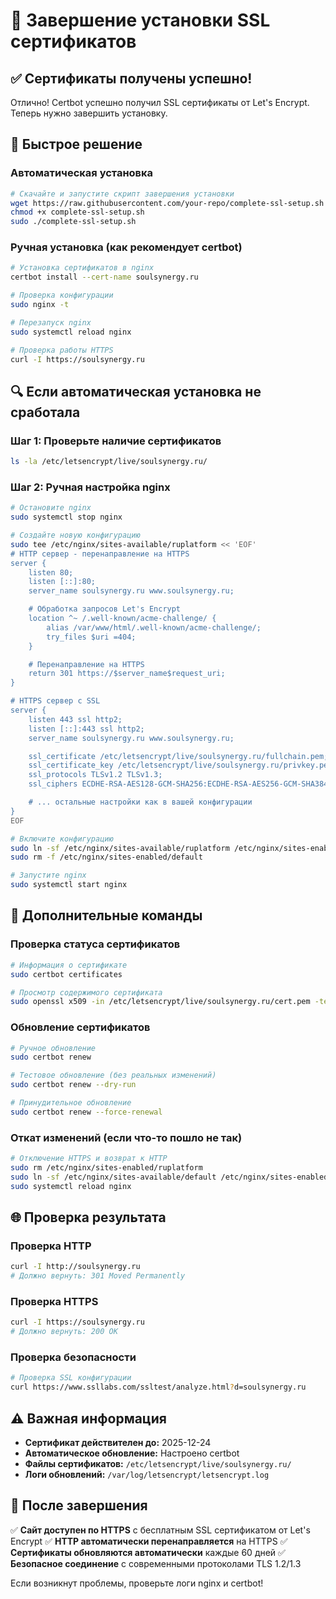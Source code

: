 # 🔧 Завершение установки SSL сертификатов

## ✅ Сертификаты получены успешно!

Отлично! Certbot успешно получил SSL сертификаты от Let's Encrypt. Теперь нужно завершить установку.

## 🚀 Быстрое решение

### Автоматическая установка
```bash
# Скачайте и запустите скрипт завершения установки
wget https://raw.githubusercontent.com/your-repo/complete-ssl-setup.sh
chmod +x complete-ssl-setup.sh
sudo ./complete-ssl-setup.sh
```

### Ручная установка (как рекомендует certbot)
```bash
# Установка сертификатов в nginx
certbot install --cert-name soulsynergy.ru

# Проверка конфигурации
sudo nginx -t

# Перезапуск nginx
sudo systemctl reload nginx

# Проверка работы HTTPS
curl -I https://soulsynergy.ru
```

## 🔍 Если автоматическая установка не сработала

### Шаг 1: Проверьте наличие сертификатов
```bash
ls -la /etc/letsencrypt/live/soulsynergy.ru/
```

### Шаг 2: Ручная настройка nginx
```bash
# Остановите nginx
sudo systemctl stop nginx

# Создайте новую конфигурацию
sudo tee /etc/nginx/sites-available/ruplatform << 'EOF'
# HTTP сервер - перенаправление на HTTPS
server {
    listen 80;
    listen [::]:80;
    server_name soulsynergy.ru www.soulsynergy.ru;

    # Обработка запросов Let's Encrypt
    location ^~ /.well-known/acme-challenge/ {
        alias /var/www/html/.well-known/acme-challenge/;
        try_files $uri =404;
    }

    # Перенаправление на HTTPS
    return 301 https://$server_name$request_uri;
}

# HTTPS сервер с SSL
server {
    listen 443 ssl http2;
    listen [::]:443 ssl http2;
    server_name soulsynergy.ru www.soulsynergy.ru;

    ssl_certificate /etc/letsencrypt/live/soulsynergy.ru/fullchain.pem;
    ssl_certificate_key /etc/letsencrypt/live/soulsynergy.ru/privkey.pem;
    ssl_protocols TLSv1.2 TLSv1.3;
    ssl_ciphers ECDHE-RSA-AES128-GCM-SHA256:ECDHE-RSA-AES256-GCM-SHA384;

    # ... остальные настройки как в вашей конфигурации
}
EOF

# Включите конфигурацию
sudo ln -sf /etc/nginx/sites-available/ruplatform /etc/nginx/sites-enabled/
sudo rm -f /etc/nginx/sites-enabled/default

# Запустите nginx
sudo systemctl start nginx
```

## 🔧 Дополнительные команды

### Проверка статуса сертификатов
```bash
# Информация о сертификате
sudo certbot certificates

# Просмотр содержимого сертификата
sudo openssl x509 -in /etc/letsencrypt/live/soulsynergy.ru/cert.pem -text -noout
```

### Обновление сертификатов
```bash
# Ручное обновление
sudo certbot renew

# Тестовое обновление (без реальных изменений)
sudo certbot renew --dry-run

# Принудительное обновление
sudo certbot renew --force-renewal
```

### Откат изменений (если что-то пошло не так)
```bash
# Отключение HTTPS и возврат к HTTP
sudo rm /etc/nginx/sites-enabled/ruplatform
sudo ln -sf /etc/nginx/sites-available/default /etc/nginx/sites-enabled/
sudo systemctl reload nginx
```

## 🌐 Проверка результата

### Проверка HTTP
```bash
curl -I http://soulsynergy.ru
# Должно вернуть: 301 Moved Permanently
```

### Проверка HTTPS
```bash
curl -I https://soulsynergy.ru
# Должно вернуть: 200 OK
```

### Проверка безопасности
```bash
# Проверка SSL конфигурации
curl https://www.ssllabs.com/ssltest/analyze.html?d=soulsynergy.ru
```

## ⚠️ Важная информация

- **Сертификат действителен до:** 2025-12-24
- **Автоматическое обновление:** Настроено certbot
- **Файлы сертификатов:** `/etc/letsencrypt/live/soulsynergy.ru/`
- **Логи обновлений:** `/var/log/letsencrypt/letsencrypt.log`

## 🎯 После завершения

✅ **Сайт доступен по HTTPS** с бесплатным SSL сертификатом от Let's Encrypt
✅ **HTTP автоматически перенаправляется** на HTTPS
✅ **Сертификаты обновляются автоматически** каждые 60 дней
✅ **Безопасное соединение** с современными протоколами TLS 1.2/1.3

Если возникнут проблемы, проверьте логи nginx и certbot!
